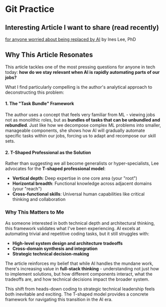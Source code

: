 # Git Practice

## Interesting Article I want to share (read recently)
[for anyone worried about being replaced by AI](https://ineslee.substack.com/p/tsp?r=e19oy) by Ines Lee, PhD

## Why This Article Resonates
This article tackles one of the most pressing questions for anyone in tech today: **how do we stay relevant when AI is rapidly automating parts of our jobs?** 

What I find particularly compelling is the author's analytical approach to deconstructing this problem:

#### 1. The "Task Bundle" Framework
The author uses a concept that feels very familiar from ML - viewing jobs not as monolithic roles, but as **bundles of tasks that can be unbundled and rebundled**. Just like how we decompose complex ML problems into smaller, manageable components, she shows how AI will gradually automate specific tasks within our jobs, forcing us to adapt and recompose our skill sets.

#### 2. T-Shaped Professional as the Solution
Rather than suggesting we all become generalists or hyper-specialists, Lee advocates for the **T-shaped professional model**:
- **Vertical depth**: Deep expertise in one core area (your "root")
- **Horizontal breadth**: Functional knowledge across adjacent domains (your "reach")
- **Cross-functional skills**: Universal human capabilities like critical thinking and collaboration

### Why This Matters to Me
As someone interested in both technical depth and architectural thinking, this framework validates what I've been experiencing. AI excels at automating trivial and repetitive coding tasks, but it still struggles with:
- **High-level system design and architecture tradeoffs**
- **Cross-domain synthesis and integration**
- **Strategic technical decision-making**

The article reinforces my belief that while AI handles the mundane work, there's increasing value in **full-stack thinking** - understanding not just how to implement solutions, but how different components interact, what the tradeoffs are, and how technical decisions impact the broader system.

This shift from heads-down coding to strategic technical leadership feels both inevitable and exciting. The T-shaped model provides a concrete framework for navigating this transition in the AI era.
